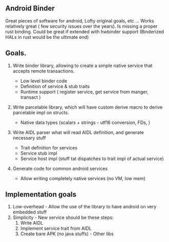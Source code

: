 ## Android Binder
Great pieces of software for android, Lofty original goals, etc ...
Works relatively great ( few security issues over the years). Is missing a proper rust binding.
Could be great if extended with hwbinder support (Binderized HALs in rust would be the ultimate end)

## Goals.
1. Write binder library, allowing to create a simple native service that accepts remote transactions.
	- Low level binder code
	- Definition of service & stub traits
	- Runtime support ( register service, get service from manger, transact )

2. Write parcelable library, which will have custom derive macro to derive parcelable impl on structs.
	- Native data types (scalars + strings - utf16 conversion, FDs, )

3. Write AIDL parser what will read AIDL definition, and generate necessary stuff
	- Trait definition for services
	- Service stub impl
	- Service host impl (stuff tat dispatches to trait impl of actual service)

4. Generate code for common android services
	- Allow writing completely native services (no VM, low mem)


## Implementation goals
1. Low-overhead - Allow the use of the library to have android on very embedded stuff
2. Simplicity - New service should be these steps:
	1. Write AIDL
	2. Implement service trait from AIDL
	3. Create bare APK (no java stuffs) - Other libs


